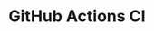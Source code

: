 # GitHub Actions CI




































































































































































































































































































































































































































































































































































































































































































































































































































































































































































































































































































































































































































































































































































































































































































































































































































































































































































































































































































































































































































































































































































































































































































































































































































































































































































































































































































































































































































































































































































